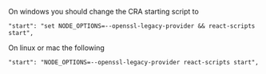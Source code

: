 On windows you should change the CRA starting script to
```
"start": "set NODE_OPTIONS=--openssl-legacy-provider && react-scripts start",
```

On linux or mac the following
```
"start": "NODE_OPTIONS=--openssl-legacy-provider react-scripts start",

```